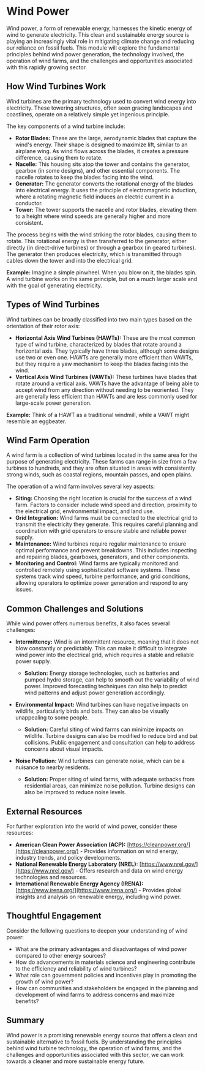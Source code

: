 # Wind Power

Wind power, a form of renewable energy, harnesses the kinetic energy of wind to generate electricity. This clean and sustainable energy source is playing an increasingly vital role in mitigating climate change and reducing our reliance on fossil fuels. This module will explore the fundamental principles behind wind power generation, the technology involved, the operation of wind farms, and the challenges and opportunities associated with this rapidly growing sector.

## How Wind Turbines Work

Wind turbines are the primary technology used to convert wind energy into electricity. These towering structures, often seen gracing landscapes and coastlines, operate on a relatively simple yet ingenious principle.

The key components of a wind turbine include:

*   **Rotor Blades:** These are the large, aerodynamic blades that capture the wind's energy. Their shape is designed to maximize lift, similar to an airplane wing. As wind flows across the blades, it creates a pressure difference, causing them to rotate.
*   **Nacelle:** This housing sits atop the tower and contains the generator, gearbox (in some designs), and other essential components. The nacelle rotates to keep the blades facing into the wind.
*   **Generator:** The generator converts the rotational energy of the blades into electrical energy. It uses the principle of electromagnetic induction, where a rotating magnetic field induces an electric current in a conductor.
*   **Tower:** The tower supports the nacelle and rotor blades, elevating them to a height where wind speeds are generally higher and more consistent.

The process begins with the wind striking the rotor blades, causing them to rotate. This rotational energy is then transferred to the generator, either directly (in direct-drive turbines) or through a gearbox (in geared turbines). The generator then produces electricity, which is transmitted through cables down the tower and into the electrical grid.

**Example:** Imagine a simple pinwheel. When you blow on it, the blades spin. A wind turbine works on the same principle, but on a much larger scale and with the goal of generating electricity.

## Types of Wind Turbines

Wind turbines can be broadly classified into two main types based on the orientation of their rotor axis:

*   **Horizontal Axis Wind Turbines (HAWTs):** These are the most common type of wind turbine, characterized by blades that rotate around a horizontal axis. They typically have three blades, although some designs use two or even one. HAWTs are generally more efficient than VAWTs, but they require a yaw mechanism to keep the blades facing into the wind.
*   **Vertical Axis Wind Turbines (VAWTs):** These turbines have blades that rotate around a vertical axis. VAWTs have the advantage of being able to accept wind from any direction without needing to be reoriented. They are generally less efficient than HAWTs and are less commonly used for large-scale power generation.

**Example:** Think of a HAWT as a traditional windmill, while a VAWT might resemble an eggbeater.

## Wind Farm Operation

A wind farm is a collection of wind turbines located in the same area for the purpose of generating electricity. These farms can range in size from a few turbines to hundreds, and they are often situated in areas with consistently strong winds, such as coastal regions, mountain passes, and open plains.

The operation of a wind farm involves several key aspects:

*   **Siting:** Choosing the right location is crucial for the success of a wind farm. Factors to consider include wind speed and direction, proximity to the electrical grid, environmental impact, and land use.
*   **Grid Integration:** Wind farms must be connected to the electrical grid to transmit the electricity they generate. This requires careful planning and coordination with grid operators to ensure stable and reliable power supply.
*   **Maintenance:** Wind turbines require regular maintenance to ensure optimal performance and prevent breakdowns. This includes inspecting and repairing blades, gearboxes, generators, and other components.
*   **Monitoring and Control:** Wind farms are typically monitored and controlled remotely using sophisticated software systems. These systems track wind speed, turbine performance, and grid conditions, allowing operators to optimize power generation and respond to any issues.

## Common Challenges and Solutions

While wind power offers numerous benefits, it also faces several challenges:

*   **Intermittency:** Wind is an intermittent resource, meaning that it does not blow constantly or predictably. This can make it difficult to integrate wind power into the electrical grid, which requires a stable and reliable power supply.

    *   **Solution:** Energy storage technologies, such as batteries and pumped hydro storage, can help to smooth out the variability of wind power. Improved forecasting techniques can also help to predict wind patterns and adjust power generation accordingly.
*   **Environmental Impact:** Wind turbines can have negative impacts on wildlife, particularly birds and bats. They can also be visually unappealing to some people.

    *   **Solution:** Careful siting of wind farms can minimize impacts on wildlife. Turbine designs can also be modified to reduce bird and bat collisions. Public engagement and consultation can help to address concerns about visual impacts.
*   **Noise Pollution:** Wind turbines can generate noise, which can be a nuisance to nearby residents.

    *   **Solution:** Proper siting of wind farms, with adequate setbacks from residential areas, can minimize noise pollution. Turbine designs can also be improved to reduce noise levels.

## External Resources

For further exploration into the world of wind power, consider these resources:

*   **American Clean Power Association (ACP):** [https://cleanpower.org/](https://cleanpower.org/) - Provides information on wind energy, industry trends, and policy developments.
*   **National Renewable Energy Laboratory (NREL):** [https://www.nrel.gov/](https://www.nrel.gov/) - Offers research and data on wind energy technologies and resources.
*   **International Renewable Energy Agency (IRENA):** [https://www.irena.org/](https://www.irena.org/) - Provides global insights and analysis on renewable energy, including wind power.

## Thoughtful Engagement

Consider the following questions to deepen your understanding of wind power:

*   What are the primary advantages and disadvantages of wind power compared to other energy sources?
*   How do advancements in materials science and engineering contribute to the efficiency and reliability of wind turbines?
*   What role can government policies and incentives play in promoting the growth of wind power?
*   How can communities and stakeholders be engaged in the planning and development of wind farms to address concerns and maximize benefits?

## Summary

Wind power is a promising renewable energy source that offers a clean and sustainable alternative to fossil fuels. By understanding the principles behind wind turbine technology, the operation of wind farms, and the challenges and opportunities associated with this sector, we can work towards a cleaner and more sustainable energy future.